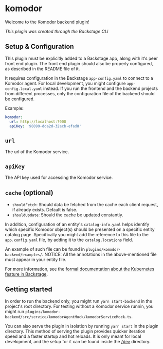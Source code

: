 # komodor

Welcome to the Komodor backend plugin!

_This plugin was created through the Backstage CLI_

## Setup & Configuration

This plugin must be explicitly added to a Backstage app, along with it's peer front end plugin. The front end plugin should also be properly configured, as described in the README file of it.

It requires configuration in the Backstage `app-config.yaml` to connect to a Komodor agent. For local development, you might configure `app-config.local.yaml` instead.
If you run the frontend and the backend projects from different processes, only the configuration file of the backend should be configured.

Example:

```yaml
komodor:
  url: http://localhost:7008
  apiKey: '90890-dda2d-32acb-efad8'
```

## `url`

The url of the Komodor service.

## `apiKey`

The API key used for accessing the Komodor service.

## `cache` (optional)

- `shouldFetch`: Should data be fetched from the cache each client request, if
  already exists. Default is false.
- `shouldUpdate`: Should the cache be updated constantly.

In addition, configuration of an entity's `catalog-info.yaml` helps identify which specific Komodor object(s) should be presented on a specific entity catalog page.
Specifically you might add the reference to this file to the `app.config.yaml` file,
by adding it to the `catalog.locations` field.

An example of such file can be found in `plugins/komodor-backend/examples/`.
NOTICE: All the annotations in the above-mentioned file must appear in your entity file.

For more information, see the [formal documentation about the Kubernetes feature in Backstage](https://backstage.io/docs/features/kubernetes/overview).

## Getting started

In order to run the backend only, you might run `yarn start-backend` in the project's
root directory. For testing without a Komodor service runnin, you might run
`plugins/komodor-backend/src/service/komodorAgentMock/komodorServiceMock.ts`.

You can also serve the plugin in isolation by running `yarn start` in the plugin directory.
This method of serving the plugin provides quicker iteration speed and a faster startup and hot reloads.
It is only meant for local development, and the setup for it can be found inside the [/dev](/dev) directory.
